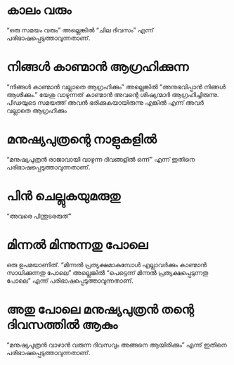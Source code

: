 # കാലം വരും
“ഒരു സമയം വരും” അല്ലെങ്കിൽ “ചില ദിവസം” എന്ന് പരിഭാഷപ്പെടുത്താവുന്നതാണ്.
# നിങ്ങൾ കാണ്മാൻ ആഗ്രഹിക്കുന്ന
“നിങ്ങൾ കാണ്മാൻ വല്ലാതെ ആഗ്രഹിക്കും” അല്ലെങ്കിൽ “അനുഭവിപ്പാൻ നിങ്ങൾ ആശിക്കും.” യേശു വാഴുന്നത് കാണ്മാൻ അവന്റെ ശിഷ്യന്മാർ ആഗ്രഹിച്ചിരുന്നു. പീഢയുടെ സമയത്ത് അവൻ ഭരിക്കുകയായിരുന്നു എങ്കിൽ എന്ന് അവർ വല്ലാതെ ആഗ്രഹിക്കും
# മനുഷ്യപുത്രന്റെ നാളുകളിൽ
“മനുഷ്യപുത്രൻ രാജാവായി വാഴുന്ന ദിവങ്ങളിൽ ഒന്ന്” എന്ന് ഇതിനെ പരിഭാഷപ്പെടുത്താവുന്നതാണ്.
# പിൻ ചെല്ലുകയുമരുതു
“അവരെ പിന്തുടരരുത്”
# മിന്നൽ മിന്നുന്നതു പോലെ
ഒരു ഉപമയാണിത്. “മിന്നൽ പ്രത്യക്ഷമാകുമ്പോൾ എല്ലാവർക്കും കാണ്മാൻ സാധിക്കുന്നതു പോലെ” അല്ലെങ്കിൽ “പെട്ടെന്ന് മിന്നൽ പ്രത്യക്ഷപ്പെടുന്നതു പോലെ” എന്ന് പരിഭാഷപ്പെടുത്താവുന്നതാണ്.
# അതു പോലെ മനുഷ്യപുത്രൻ തന്റെ ദിവസത്തിൽ ആകും
“മനുഷ്യപുത്രൻ വാഴാൻ വരുന്ന ദിവസവും അങ്ങനെ ആയിരിക്കും” എന്ന് ഇതിനെ പരിഭാഷപ്പെടുത്താവുന്നതാണ്.
